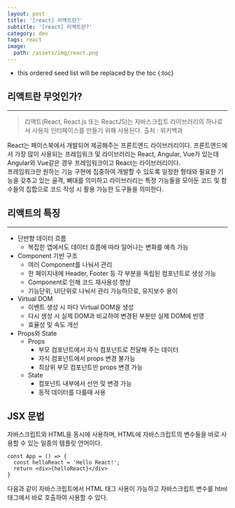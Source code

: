 ```yaml
---
layout: post
title: '[react] 리액트란?'
subtitle: '[react] 리액트란?'
category: dev
tags: react
image:
  path: /assets/img/react.png
---
```


<!-- prettier-ignore -->
* this ordered seed list will be replaced by the toc 
{:toc}

## 리액트란 무엇인가?

---

> 리액트(React, React.js 또는 ReactJS)는 자바스크립트 라이브러리의 하나로서 사용자 인터페이스를 만들기 위해 사용된다.
> 출처 : 위키백과

React는 페이스북에서 개발되어 제공해주는 프론트엔드 라이브러리이다. 프론트엔드에서 가장 많이 사용되는 프레임워크 및 라이브러리는 React, Angular, Vue가 있는데 Angular와 Vue같은 경우 프레임워크이고 React는 라이브러리이다.  
프레임워크란 원하는 기능 구현에 집중하여 개발할 수 있도록 일정한 형태와 필요한 기능을 갖추고 있는 골격, 뼈대를 의미하고 라이브러리는 특정 기능들을 모아둔 코드 및 함수들의 집합으로 코드 작성 시 활용 가능한 도구들을 의미한다.

## 리액트의 특징

---

- 단반향 데이터 흐름
  - 복잡한 앱에서도 데이터 흐름에 따라 일어나는 변화를 예측 가능
- Component 기반 구조
  - 여러 Component를 나눠서 관리
  - 한 페이지내에 Header, Footer 등 각 부분을 독립된 컴포넌트로 생성 가능
  - Component로 인해 코드 재사용성 향상
  - 기능단위, UI단위로 나눠서 관리 가능하므로, 유지보수 용이
- Virtual DOM
  - 이벤트 생성 시 마다 Virtual DOM을 생성
  - 다시 생성 시 실제 DOM과 비교하여 변경된 부분만 실제 DOM에 반영
  - 효율성 및 속도 개선
- Props와 State
  - Props
    - 부모 컴포넌트에서 자식 컴포넌트로 전달해 주는 데이터
    - 자식 컴포넌트에서 props 변경 불가능
    - 최상위 부모 컴포넌트만 props 변경 가능
  - State
    - 컴포넌트 내부에서 선언 및 변경 가능
    - 동적 데이터를 다룰때 사용

## JSX 문법

자바스크립트와 HTML을 동시에 사용하며, HTML에 자바스크립트의 변수들을 바로 사용할 수 있는 일종의 템플릿 언어이다.

```
const App = () => {
  const helloReact = 'Hello React!';
  return <div>{helloReact}</div>
}
```

다음과 같이 자바스크립트에서 HTML 태그 사용이 가능하고 자바스크립트 변수를 html 태그에서 바로 호출하여 사용할 수 있다.
